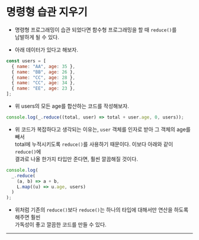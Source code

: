 # 명령형 습관 지우기

- 명령형 프로그래밍이 습관 되었다면 함수형 프로그래밍을 할 때 `reduce()`를  
  남발하게 될 수 있다.

- 아래 데이터가 있다고 해보자.

```js
const users = [
  { name: "AA", age: 35 },
  { name: "BB", age: 26 },
  { name: "CC", age: 28 },
  { name: "CC", age: 34 },
  { name: "EE", age: 23 },
];
```

- 위 users의 모든 age를 합산하는 코드를 작성해보자.

```js
console.log(_.reduce((total, user) => total + user.age, 0, users));
```

- 위 코드가 복잡하다고 생각되는 이유는, `user` 객체를 인자로 받아 그 객체의 age를 빼서  
  total에 누적시키도록 `reduce()`를 사용하기 때문이다. 이보다 아래와 같이 `reduce()`에  
  결과로 나올 한가지 타입만 준다면, 훨씬 깔끔해질 것이다.

```js
console.log(
  _.reduce(
    (a, b) => a + b,
    L.map((u) => u.age, users)
  )
);
```

- 위처럼 기존의 `reduce()`보다 `reduce()`는 하나의 타입에 대해서만 연산을 하도록 해주면 훨씬  
  가독성이 좋고 깔끔한 코드를 만들 수 있다.

<hr/>
